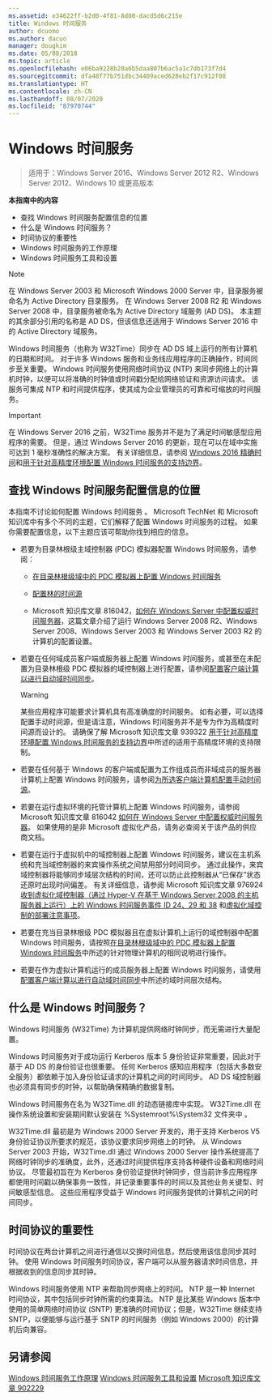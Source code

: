 ```yaml
---
ms.assetid: e34622ff-b2d0-4f81-8d00-dacd5d6c215e
title: Windows 时间服务
author: dcuomo
ms.author: dacuo
manager: dougkim
ms.date: 05/08/2018
ms.topic: article
ms.openlocfilehash: e06ba9228b20a6b5daa807b6ac5a1c7db173f7d4
ms.sourcegitcommit: dfa48f77b751dbc34409aced628eb2f17c912f08
ms.translationtype: HT
ms.contentlocale: zh-CN
ms.lasthandoff: 08/07/2020
ms.locfileid: "87970744"
---
```

# <a name="windows-time-service"></a>Windows 时间服务

>适用于：Windows Server 2016、Windows Server 2012 R2、Windows Server 2012、Windows 10 或更高版本

**本指南中的内容**

* 查找 Windows 时间服务配置信息的位置
* 什么是 Windows 时间服务？
* 时间协议的重要性
* Windows 时间服务的工作原理
* Windows 时间服务工具和设置

> [!NOTE]
> 在 Windows Server 2003 和 Microsoft Windows 2000 Server 中，目录服务被命名为 Active Directory 目录服务。 在 Windows Server 2008 R2 和 Windows Server 2008 中，目录服务被命名为 Active Directory 域服务 (AD DS)。 本主题的其余部分引用的名称是 AD DS，但该信息还适用于 Windows Server 2016 中的 Active Directory 域服务。

Windows 时间服务（也称为 W32Time）同步在 AD DS 域上运行的所有计算机的日期和时间。 对于许多 Windows 服务和业务线应用程序的正确操作，时间同步至关重要。 Windows 时间服务使用网络时间协议 (NTP) 来同步网络上的计算机时钟，以便可以将准确的时钟值或时间戳分配给网络验证和资源访问请求。 该服务可集成 NTP 和时间提供程序，使其成为企业管理员的可靠和可缩放的时间服务。

> [!IMPORTANT]
> 在 Windows Server 2016 之前，W32Time 服务并不是为了满足时间敏感型应用程序的需要。  但是，通过 Windows Server 2016 的更新，现在可以在域中实施可达到 1 毫秒准确性的解决方案。  有关详细信息，请参阅 [Windows 2016 精确时间](accurate-time.md)和[用于针对高精度环境配置 Windows 时间服务的支持边界](support-boundary.md)。

## <a name="where-to-find-windows-time-service-configuration-information"></a><a name="BKMK_Config"></a>查找 Windows 时间服务配置信息的位置
本指南不讨论如何配置 Windows 时间服务  。 Microsoft TechNet 和 Microsoft 知识库中有多个不同的主题，它们解释了配置 Windows 时间服务的过程。 如果你需要配置信息，以下主题应该可帮助你找到相应的信息。

-   若要为目录林根级主域控制器 (PDC) 模拟器配置 Windows 时间服务，请参阅：

    -   [在目录林根级域中的 PDC 模拟器上配置 Windows 时间服务](/previous-versions/windows/it-pro/windows-server-2008-R2-and-2008/cc731191%28v=ws.10%29)

    -   [配置林的时间源](/previous-versions/windows/it-pro/windows-server-2008-r2-and-2008/cc794823%28v%3dws.10%29)

    -   Microsoft 知识库文章 816042，[如何在 Windows Server 中配置权威时间服务器](https://go.microsoft.com/fwlink/?LinkID=60402)，这篇文章介绍了运行 Windows Server 2008 R2、Windows Server 2008、Windows Server 2003 和 Windows Server 2003 R2 的计算机的配置设置。

-   若要在任何域成员客户端或服务器上配置 Windows 时间服务，或甚至在未配置为目录林根级 PDC 模拟器的域控制器上进行配置，请参阅[配置客户端计算以进行自动域时间同步](/previous-versions/windows/it-pro/windows-server-2008-r2-and-2008/cc816884%28v%3dws.10%29)。

    > [!WARNING]
    > 某些应用程序可能要求计算机具有高准确度的时间服务。 如有必要，可以选择配置手动时间源，但是请注意，Windows 时间服务并不是专为作为高精度时间源而设计的。 请确保了解 Microsoft 知识库文章 939322 [用于针对高精度环境配置 Windows 时间服务的支持边界](support-boundary.md)中所述的适用于高精度环境的支持限制。

-   若要在任何基于 Windows 的客户端或配置为工作组成员而非域成员的服务器计算机上配置 Windows 时间服务，请参阅[为所选客户端计算机配置手动时间源](/previous-versions/windows/it-pro/windows-server-2008-r2-and-2008/cc816656%28v%3dws.10%29)。

-   若要在运行虚拟环境的托管计算机上配置 Windows 时间服务，请参阅 Microsoft 知识库文章 816042 [如何在 Windows Server 中配置权威时间服务器](https://go.microsoft.com/fwlink/?LinkID=60402)。 如果使用的是非 Microsoft 虚拟化产品，请务必查阅关于该产品的供应商文档。

-   若要在运行于虚拟机中的域控制器上配置 Windows 时间服务，建议在主机系统和充当域控制器的来宾操作系统之间禁用部分时间同步。 通过此操作，来宾域控制器将能够同步域层次结构的时间，还可以防止此控制器从“已保存”状态还原时出现时间偏差。 有关详细信息，请参阅 Microsoft 知识库文章 976924 [收到虚拟化域控制器（通过 Hyper-V 在基于 Windows Server 2008 的主机服务器上运行）上的 Windows 时间服务事件 ID 24、29 和 38](https://go.microsoft.com/fwlink/?LinkID=192236) 和[虚拟化域控制的部署注意事项](https://go.microsoft.com/fwlink/?LinkID=192235)。

-   若要在充当目录林根级 PDC 模拟器且在虚拟计算机上运行的域控制器中配置 Windows 时间服务，请按照[在目录林根级域中的 PDC 模拟器上配置 Windows 时间服务](/previous-versions/windows/it-pro/windows-server-2008-R2-and-2008/cc731191%28v=ws.10%29)中所述的针对物理计算机的相同说明进行操作。

-   若要在作为虚拟计算机运行的成员服务器上配置 Windows 时间服务，请使用[配置客户端计算以进行自动域时间同步](/previous-versions/windows/it-pro/windows-server-2008-r2-and-2008/cc816884%28v%3dws.10%29)中所述的域时间层次结构。

## <a name="what-is-the-windows-time-service"></a><a name="BKMK_WTS"></a>什么是 Windows 时间服务？
Windows 时间服务 (W32Time) 为计算机提供网络时钟同步，而无需进行大量配置。

Windows 时间服务对于成功运行 Kerberos 版本 5 身份验证非常重要，因此对于基于 AD DS 的身份验证也很重要。 任何 Kerberos 感知应用程序（包括大多数安全服务）都依赖于加入身份验证请求的计算机之间的时间同步。 AD DS 域控制器也必须具有同步的时钟，以帮助确保精确的数据复制。

Windows 时间服务在名为 W32Time.dll 的动态链接库中实现。 W32Time.dll 在操作系统设置和安装期间默认安装在 %Systemroot%\System32 文件夹中  。

W32Time.dll 最初是为 Windows 2000 Server 开发的，用于支持 Kerberos V5 身份验证协议所要求的规范，该协议要求同步网络上的时钟。 从 Windows Server 2003 开始，W32Time.dll 通过 Windows 2000 Server 操作系统提高了网络时钟同步的准确度，此外，还通过时间提供程序支持各种硬件设备和网络时间协议。 尽管最初旨在为 Kerberos 身份验证提供时钟同步，但当前许多应用程序都使用时间戳以确保事务一致性，并记录重要事件的时间以及其他业务关键型、时间敏感型信息。 这些应用程序受益于 Windows 时间服务提供的计算机之间的时间同步。

## <a name="importance-of-time-protocols"></a><a name="BKMK_TimeProtocols"></a>时间协议的重要性
时间协议在两台计算机之间进行通信以交换时间信息，然后使用该信息同步其时钟。 使用 Windows 时间服务时间协议，客户端可以从服务器请求时间信息，并根据收到的信息同步其时钟。

Windows 时间服务使用 NTP 来帮助同步网络上的时间。 NTP 是一种 Internet 时间协议，其中包括同步时钟所需的约束算法。 NTP 是比某些 Windows 版本中使用的简单网络时间协议 (SNTP) 更准确的时间协议；但是，W32Time 继续支持 SNTP，以便能够与运行基于 SNTP 的时间服务（例如 Windows 2000）的计算机后向兼容。

## <a name="see-also"></a>另请参阅
[Windows 时间服务工作原理](How-the-Windows-Time-Service-Works.md)
[Windows 时间服务工具和设置](Windows-Time-Service-Tools-and-Settings.md)
[Microsoft 知识库文章 902229](https://go.microsoft.com/fwlink/?LinkId=186066)